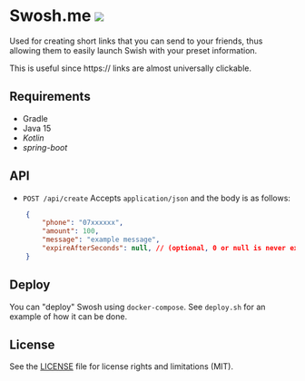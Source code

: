 # Swosh.me ![](https://github.com/Edholm/swosh/workflows/Build,%20test,%20and%20deploy/badge.svg)

Used for creating short links that you can send to your friends, thus allowing them to easily launch Swish with your preset information.

This is useful since https:// links are almost universally clickable.

## Requirements
* Gradle
* Java 15
* _Kotlin_ 
* _spring-boot_

## API
* `POST /api/create`
Accepts `application/json` and the body is as follows:
```json
	{
		"phone": "07xxxxxx",
		"amount": 100,
		"message": "example message",
		"expireAfterSeconds": null, // (optional, 0 or null is never expire)
	}
```

## Deploy
You can "deploy" Swosh using `docker-compose`. See `deploy.sh` for an example of how it can be done.

## License

See the [LICENSE](LICENSE.md) file for license rights and limitations (MIT).
